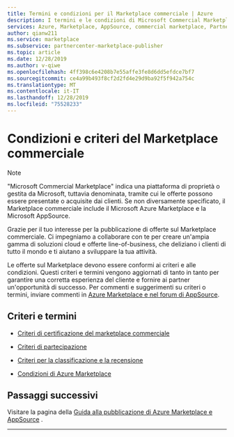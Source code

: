 ```yaml
---
title: Termini e condizioni per il Marketplace commerciale | Azure
description: I termini e le condizioni di Microsoft Commercial Marketplace si applicano a tutti gli editori e le offerte del Microsoft Azure Marketplace.
services: Azure, Marketplace, AppSource, commercial marketplace, Partner Center
author: qianw211
ms.service: marketplace
ms.subservice: partnercenter-marketplace-publisher
ms.topic: article
ms.date: 12/28/2019
ms.author: v-qiwe
ms.openlocfilehash: 4ff398c6e4208b7e55affe3fe8d6dd5efdce7bf7
ms.sourcegitcommit: ce4a99b493f8cf2d2fd4e29d9ba92f5f942a754c
ms.translationtype: MT
ms.contentlocale: it-IT
ms.lasthandoff: 12/28/2019
ms.locfileid: "75528233"
---
```

# <a name="commercial-marketplace-policies-and-terms"></a>Condizioni e criteri del Marketplace commerciale

>[!Note]
>"Microsoft Commercial Marketplace" indica una piattaforma di proprietà o gestita da Microsoft, tuttavia denominata, tramite cui le offerte possono essere presentate o acquisite dai clienti. Se non diversamente specificato, il Marketplace commerciale include il Microsoft Azure Marketplace e la Microsoft AppSource.

Grazie per il tuo interesse per la pubblicazione di offerte sul Marketplace commerciale. Ci impegniamo a collaborare con te per creare un'ampia gamma di soluzioni cloud e offerte line-of-business, che deliziano i clienti di tutto il mondo e ti aiutano a sviluppare la tua attività.

Le offerte sul Marketplace devono essere conformi ai criteri e alle condizioni. Questi criteri e termini vengono aggiornati di tanto in tanto per garantire una corretta esperienza del cliente e fornire ai partner un'opportunità di successo. Per commenti e suggerimenti su criteri o termini, inviare commenti in [Azure Marketplace e nel forum di AppSource](https://www.microsoftpartnercommunity.com/t5/Azure-Marketplace-and-AppSource/bd-p/2222).

## <a name="policies-and-terms"></a>Criteri e termini

* [Criteri di certificazione del marketplace commerciale](https://docs.microsoft.com/legal/marketplace/certification-policies)

* [Criteri di partecipazione](https://docs.microsoft.com/legal/marketplace/participation-policy)

* [Criteri per la classificazione e la recensione](https://docs.microsoft.com/legal/marketplace/rating-review-policies)

* [Condizioni di Azure Marketplace](https://docs.microsoft.com/legal/marketplace/terms)

## <a name="next-steps"></a>Passaggi successivi

Visitare la pagina della [Guida alla pubblicazione di Azure Marketplace e AppSource](./marketplace-publishers-guide.md) .

---
